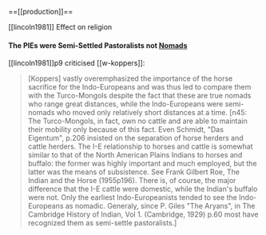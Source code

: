 ==[[production]]==

[[lincoln1981]] Effect on religion

#### The PIEs were Semi-Settled Pastoralists not [Nomads](nomadism.md)
[[lincoln1981]]p9 criticised [[w-koppers]]:
> [Koppers] vastly overemphasized the importance of the horse sacrifice for the Indo-Europeans and was thus led to compare them with the Turco-Mongols despite the fact that these are true nomads who range great distances, while the Indo-Europeans were semi-nomads who moved only relatively short distances at a time. [n45: The Turco-Mongols, in fact, own no cattle and are able to maintain their mobility only because of this fact. Even Schmidt, "Das Eigentum", p.206 insisted on the separation of horse herders and cattle herders. The I-E relationship to horses and cattle is somewhat similar to that of the North American Plains Indians to horses and buffalo: the former was highly important and much employed, but the latter was the means of subsistence. See Frank Gilbert Roe, The Indian and the Horse (1955p196). There is, of course, the major difference that the I-E cattle were domestic, while the Indian's buffalo were not. Only the earliest Indo-Europeanists tended to see the Indo-Europeans as nomadic. Generaly, since P. Giles "The Aryans", in The Cambridge History of Indian, Vol 1. (Cambridge, 1929) p.60 most have recognized them as semi-settle pastoralists.]